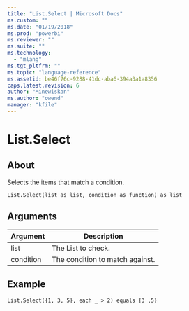 ```yaml
---
title: "List.Select | Microsoft Docs"
ms.custom: ""
ms.date: "01/19/2018"
ms.prod: "powerbi"
ms.reviewer: ""
ms.suite: ""
ms.technology: 
  - "mlang"
ms.tgt_pltfrm: ""
ms.topic: "language-reference"
ms.assetid: be46f76c-9288-41dc-aba6-394a3a1a8356
caps.latest.revision: 6
author: "Minewiskan"
ms.author: "owend"
manager: "kfile"
---
```

# List.Select

  
## About  
Selects the items that match a condition.  
  
```  
List.Select(list as list, condition as function) as list  
```  
  
## Arguments  
  
|Argument|Description|  
|------------|---------------|  
|list|The List to check.|  
|condition|The condition to match against.|  
  
## <a name="__goback"></a>Example  
  
```  
List.Select({1, 3, 5}, each _ > 2) equals {3 ,5}  
```  
